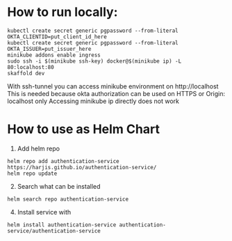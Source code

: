 # How to run locally:

```shell script
kubectl create secret generic pgpassword --from-literal OKTA_CLIENTID=put_client_id_here
kubectl create secret generic pgpassword --from-literal OKTA_ISSUER=put_issuer_here
minikube addons enable ingress
sudo ssh -i $(minikube ssh-key) docker@$(minikube ip) -L 80:localhost:80
skaffold dev
```

With ssh-tunnel you can access minikube environment on http://localhost
This is needed because okta authorization can be used on HTTPS or Origin: localhost only
Accessing minikube ip directly does not work

# How to use as Helm Chart

1. Add helm repo
```shell script
helm repo add authentication-service https://harjis.github.io/authentication-service/
helm repo update
```

2. Search what can be installed
```shell
helm search repo authentication-service
```

4. Install service with
````shell script
helm install authentication-service authentication-service/authentication-service
````
